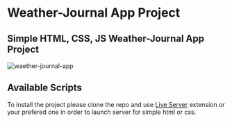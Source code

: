 
# Weather-Journal App Project

## Simple HTML, CSS, JS Weather-Journal App Project

![waether-journal-app](https://img.shields.io/badge/Weather--Journal--App-build--1.0.0-green)

## Available Scripts

To install the project please clone the repo and use [Live Server](https://marketplace.visualstudio.com/items?itemName=ritwickdey.LiveServer) extension or your prefered one in order to launch server for simple html or css.

